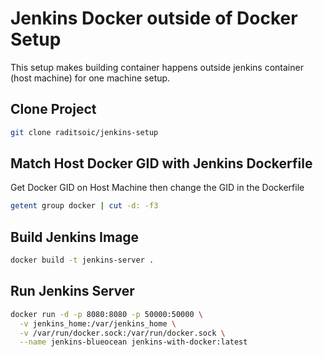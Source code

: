 # Jenkins Docker outside of Docker Setup

This setup makes building container happens outside jenkins container (host machine) for one machine setup.

## Clone Project
```bash
git clone raditsoic/jenkins-setup
```

## Match Host Docker GID with Jenkins Dockerfile

Get Docker GID on Host Machine then change the GID in the Dockerfile
```bash
getent group docker | cut -d: -f3
```

## Build Jenkins Image
```bash
docker build -t jenkins-server .
```

## Run Jenkins Server
```bash
docker run -d -p 8080:8080 -p 50000:50000 \
  -v jenkins_home:/var/jenkins_home \
  -v /var/run/docker.sock:/var/run/docker.sock \
  --name jenkins-blueocean jenkins-with-docker:latest
```
